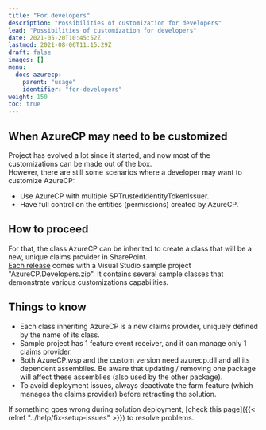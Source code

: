 ```yaml
---
title: "For developers"
description: "Possibilities of customization for developers"
lead: "Possibilities of customization for developers"
date: 2021-05-20T10:45:52Z
lastmod: 2021-08-06T11:15:29Z
draft: false
images: []
menu:
  docs-azurecp:
    parent: "usage"
    identifier: "for-developers"
weight: 150
toc: true
---
```


## When AzureCP may need to be customized

Project has evolved a lot since it started, and now most of the customizations can be made out of the box.  
However, there are still some scenarios where a developer may want to customize AzureCP:

- Use AzureCP with multiple SPTrustedIdentityTokenIssuer.
- Have full control on the entities (permissions) created by AzureCP.

## How to proceed

For that, the class AzureCP can be inherited to create a class that will be a new, unique claims provider in SharePoint.  
[Each release](https://github.com/Yvand/AzureCP/releases) comes with a Visual Studio sample project "AzureCP.Developers.zip". It contains several sample classes that demonstrate various customizations capabilities.

## Things to know

- Each class inheriting AzureCP is a new claims provider, uniquely defined by the name of its class.
- Sample project has 1 feature event receiver, and it can manage only 1 claims provider.
- Both AzureCP.wsp and the custom version need azurecp.dll and all its dependent assemblies. Be aware that updating / removing one package will affect these assemblies (also used by the other package).
- To avoid deployment issues, always deactivate the farm feature (which manages the claims provider) before retracting the solution.

If something goes wrong during solution deployment, [check this page]({{< relref "../help/fix-setup-issues" >}}) to resolve problems.  
